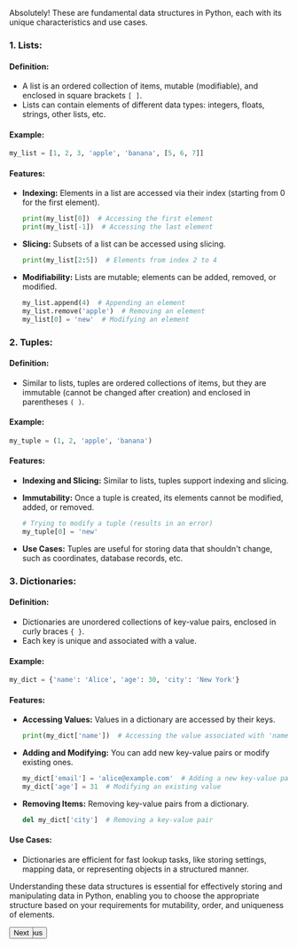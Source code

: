 Absolutely! These are fundamental data structures in Python, each with its unique characteristics and use cases.

### 1. Lists:

#### Definition:
- A list is an ordered collection of items, mutable (modifiable), and enclosed in square brackets `[ ]`.
- Lists can contain elements of different data types: integers, floats, strings, other lists, etc.
  
#### Example:
```python
my_list = [1, 2, 3, 'apple', 'banana', [5, 6, 7]]
```

#### Features:
- **Indexing:** Elements in a list are accessed via their index (starting from 0 for the first element).
  
  ```python
  print(my_list[0])  # Accessing the first element
  print(my_list[-1])  # Accessing the last element
  ```
  
- **Slicing:** Subsets of a list can be accessed using slicing.
  
  ```python
  print(my_list[2:5])  # Elements from index 2 to 4
  ```
  
- **Modifiability:** Lists are mutable; elements can be added, removed, or modified.
  
  ```python
  my_list.append(4)  # Appending an element
  my_list.remove('apple')  # Removing an element
  my_list[0] = 'new'  # Modifying an element
  ```

### 2. Tuples:

#### Definition:
- Similar to lists, tuples are ordered collections of items, but they are immutable (cannot be changed after creation) and enclosed in parentheses `( )`.
  
#### Example:
```python
my_tuple = (1, 2, 'apple', 'banana')
```

#### Features:
- **Indexing and Slicing:** Similar to lists, tuples support indexing and slicing.
  
- **Immutability:** Once a tuple is created, its elements cannot be modified, added, or removed.
  
  ```python
  # Trying to modify a tuple (results in an error)
  my_tuple[0] = 'new'
  ```

- **Use Cases:** Tuples are useful for storing data that shouldn't change, such as coordinates, database records, etc.

### 3. Dictionaries:

#### Definition:
- Dictionaries are unordered collections of key-value pairs, enclosed in curly braces `{ }`.
- Each key is unique and associated with a value.

#### Example:
```python
my_dict = {'name': 'Alice', 'age': 30, 'city': 'New York'}
```

#### Features:
- **Accessing Values:** Values in a dictionary are accessed by their keys.
  
  ```python
  print(my_dict['name'])  # Accessing the value associated with 'name'
  ```
  
- **Adding and Modifying:** You can add new key-value pairs or modify existing ones.
  
  ```python
  my_dict['email'] = 'alice@example.com'  # Adding a new key-value pair
  my_dict['age'] = 31  # Modifying an existing value
  ```
  
- **Removing Items:** Removing key-value pairs from a dictionary.
  
  ```python
  del my_dict['city']  # Removing a key-value pair
  ```

#### Use Cases:
- Dictionaries are efficient for fast lookup tasks, like storing settings, mapping data, or representing objects in a structured manner.

Understanding these data structures is essential for effectively storing and manipulating data in Python, enabling you to choose the appropriate structure based on your requirements for mutability, order, and uniqueness of elements.

<div align="left" style="position: absolute;"><a href="functions.md"><button>Previous</button></a></div>
<div align="right" style="position: absolute;"><a href="package.md"><button>Next</button></a></div>

